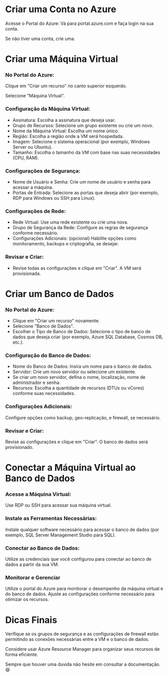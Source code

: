 
# Criar uma Conta no Azure
Acesse o Portal do Azure: Vá para portal.azure.com e faça login na sua conta. 

Se não tiver uma conta, crie uma.
# Criar uma Máquina Virtual
### No Portal do Azure:
Clique em "Criar um recurso" no canto superior esquerdo.

Selecione "Máquina Virtual".
### Configuração da Máquina Virtual:
- Assinatura: Escolha a assinatura que deseja usar.
- Grupo de Recursos: Selecione um grupo existente ou crie um novo.
- Nome da Máquina Virtual: Escolha um nome único.
- Região: Escolha a região onde a VM será hospedada.
- Imagem: Selecione o sistema operacional (por exemplo, Windows Server ou Ubuntu).
- Tamanho: Escolha o tamanho da VM com base nas suas necessidades (CPU, RAM).
### Configurações de Segurança:
- Nome de Usuário e Senha: Crie um nome de usuário e senha para acessar a máquina.
- Portas de Entrada: Selecione as portas que deseja abrir (por exemplo, RDP para Windows ou SSH para Linux).
### Configurações de Rede:
- Rede Virtual: Use uma rede existente ou crie uma nova.
- Grupo de Segurança da Rede: Configure as regras de segurança conforme necessário.
- Configurações Adicionais: (opcional)
Habilite opções como monitoramento, backups e criptografia, se desejar.
### Revisar e Criar:
- Revise todas as configurações e clique em "Criar". A VM será provisionada.
# Criar um Banco de Dados
### No Portal do Azure:
- Clique em "Criar um recurso" novamente.
- Selecione "Banco de Dados".
- Escolher o Tipo de Banco de Dados:
Selecione o tipo de banco de dados que deseja criar (por exemplo, Azure SQL Database, Cosmos DB, etc.).
### Configuração do Banco de Dados:
- Nome do Banco de Dados: Insira um nome para o banco de dados.
- Servidor: Crie um novo servidor ou selecione um existente.
- Se criar um novo servidor, defina o nome, localização, nome de administrador e senha.
- Recursos: Escolha a quantidade de recursos (DTUs ou vCores) conforme suas necessidades.
### Configurações Adicionais:
Configure opções como backup, geo-replicação, e firewall, se necessário.
### Revisar e Criar:
Revise as configurações e clique em "Criar". O banco de dados será provisionado.
# Conectar a Máquina Virtual ao Banco de Dados
### Acesse a Máquina Virtual:
 Use RDP ou SSH para acessar sua máquina virtual.
### Instale as Ferramentas Necessárias:
 Instale qualquer software necessário para acessar o banco de dados (por exemplo, SQL Server Management Studio para SQL).
### Conectar ao Banco de Dados:
 Utilize as credenciais que você configurou para conectar ao banco de dados a partir da sua VM.
### Monitorar e Gerenciar
Utilize o portal do Azure para monitorar o desempenho da máquina virtual e do banco de dados. Ajuste as configurações conforme necessário para otimizar os recursos.
# Dicas Finais
 Verifique se os grupos de segurança e as configurações de firewall estão permitindo as conexões necessárias entre a VM e o banco de dados.
 
 Considere usar Azure Resource Manager para organizar seus recursos de forma eficiente.
 
 Sempre que houver uma duvida não hesite em consultar a documentação.😄
